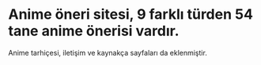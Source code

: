 # Anime öneri sitesi, 9 farklı türden 54 tane anime önerisi vardır. 
Anime tarhiçesi, iletişim ve kaynakça sayfaları da eklenmiştir.
